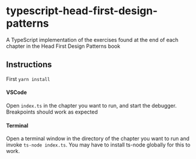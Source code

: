 # typescript-head-first-design-patterns
A TypeScript implementation of the exercises found at the end of each chapter in the
Head First Design Patterns book

## Instructions

First `yarn install`

#### VSCode
Open `index.ts` in the chapter you want to run, and start the debugger. Breakpoints should
work as expected

#### Terminal
Open a terminal window in the directory of the chapter you want to run
and invoke `ts-node index.ts`.
You may have to install ts-node globally for this to work.
